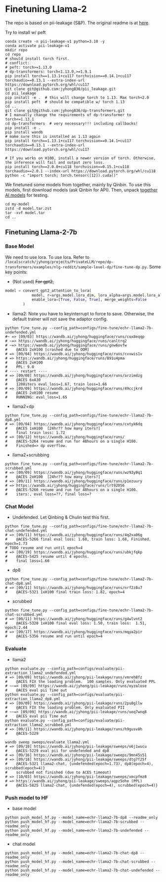 Finetuning Llama-2
======

The repo is based on pii-leakage (S&P). The original readme is at [here](README_pii.md).

Try to install w/ peft
```shell
conda create -n pii-leakage-v1 python=3.10 -y
conda activate pii-leakage-v1
mkdir repo
cd repo
# should install torch first.
# conflict:
# peft: torch>=1.13.0
# dp-transformers: torch<1.13.0,>=1.9.1
pip install torch==1.13.1+cu117 torchvision==0.14.1+cu117 torchaudio==0.13.1 --extra-index-url https://download.pytorch.org/whl/cu117
git clone git@github.com:jyhong836/pii_leakage.git
cd pii_leakage
pip install -e .  # this will change torch to 1.13. Max torch<2.0
pip install peft  # should be compatible w/ torch 1.13
cd ..
git clone git@github.com:jyhong836/dp-transformers.git
# I manually change the requirements of dp-transformer to torch<=1.13.1
cd dp-transformers  # very necessary!!! including callbacks!
pip install -e .
pip install wandb
# make sure this is installed as 1.13 again
pip install torch==1.13.1+cu117 torchvision==0.14.1+cu117 torchaudio==0.13.1 --extra-index-url https://download.pytorch.org/whl/cu117

# If you works on H100, install a newer version of torch. Otherwise, the inference will fail and output zero loss.
pip install torch==2.0.0+cu118 torchvision==0.15.1+cu118 torchaudio==2.0.1 --index-url https://download.pytorch.org/whl/cu118
python -c "import torch; torch.tensor([12]).cuda()"
```

We finetuned some models from together, mainly by Qinbin. To use this models, first download models (ask Qinbin for API).
Then, unpack [together AI models](https://docs.together.ai/docs/fine-tuning-python#using-a-downloaded-model) for testing.
```shell
cd my-model
zstd -d model.tar.zst
tar -xvf model.tar
cd ..
```


## Finetuning Llama-2-7b

### Base Model

We need to use lora. To use lora. Refer to `/localscratch/jyhong/projects/PrivateLLM/repo/dp-transformers/examples/nlg-reddit/sample-level-dp/fine-tune-dp.py`.
Some key points:
* (Not used) ~~For gpt2,~~
```python
model = convert_gpt2_attention_to_lora(
            model, r=args.model.lora_dim, lora_alpha=args.model.lora_alpha, lora_dropout=args.model.lora_dropout,
            enable_lora=[True, False, True], merge_weights=False
        )
```
* llama2: Note you have to keyinterrupt to force to save. Otherwise, the default trainer will not save the adaptor config.
```shell
python fine_tune.py --config_path=configs/fine-tune/echr-llama2-7b-undefended.yml
#~ => [09/03] https://wandb.ai/jyhong/huggingface/runs/cox8eqqp
# ~=> https://wandb.ai/jyhong/huggingface/runs/canltrq2
# ~=> https://wandb.ai/jyhong/huggingface/runs/gnw6ovfw
#    @ACES 2xH100 [crashed due to OOM]
# => [09/04] https://wandb.ai/jyhong/huggingface/runs/cvvwis1v
# => https://wandb.ai/jyhong/huggingface/runs/891u4pma
#    @ACES 2xH100
#    PPL: 9.0
# ---- restart ----
# => [09/08] https://wandb.ai/jyhong/huggingface/runs/arzimdzg
#    @ACES 6xA30
#    1200iters eval_loss=1.67, train loss=1.66
# => [09/09] https://wandb.ai/jyhong/huggingface/runs/49ccjkrd 
#    @ACES 2xH100 resume
#    RUNNING: eval_loss=1.65
```
* llama2+dp
```shell
python fine_tune.py --config_path=configs/fine-tune/echr-llama2-7b-dp8.yml
# => [09/04] https://wandb.ai/jyhong/huggingface/runs/cxtyk6dq
#    @ACES 1xH100  [24hr?? how many iters?]
#    final train loss: 1.72
# => [09/12] https://wandb.ai/jyhong/huggingface/runs/
#    @ACES-5264 resume and run for 48hours on a single H100.
#    Finished=> dp overflow.
```
* llama2+scrubbing
```shell
python fine_tune.py --config_path=configs/fine-tune/echr-llama2-7b-scrubbed.yml
# => [09/09] https://wandb.ai/jyhong/huggingface/runs/wz93y9q1
#    @ACES 2xH100  [24hr?? how many iters?]
# => [09/11] https://wandb.ai/jyhong/huggingface/runs/p1ezuury
# => https://wandb.ai/jyhong/huggingface/runs/lrt92056
#    @ACES-5266 resume and run for 48hours on a single H100.
#    iters:, eval loss=??, final loss=?
```

### Chat Model

* Undefended. Let Qinbing & Chulin test this first.
```shell
python fine_tune.py --config_path=configs/fine-tune/echr-llama2-7b-chat-undefended.yml
# => [09/11] https://wandb.ai/jyhong/huggingface/runs/4q2xa06g
#    @ACES-5266 final eval loss: 1.68, train loss: 1.68, Finished, epoch=1.73
# TODO resume and run until epoch=4
# => [09/19] https://wandb.ai/jyhong/huggingface/runs/ubkjfqkp
#    @ACES-5425 resume until 4 epochs.
#    final loss=1.66
```
* dp8
```shell
python fine_tune.py --config_path=configs/fine-tune/echr-llama2-7b-chat-dp8.yml
# => [09/11] https://wandb.ai/jyhong/huggingface/runs/nrf2z8u7
#    @ACES-5321 1xH100 final train loss: 1.82, epoch=4
```
* scrubbed
```shell
python fine_tune.py --config_path=configs/fine-tune/echr-llama2-7b-chat-scrubbed.yml
# => [09/11] https://wandb.ai/jyhong/huggingface/runs/g4wlvnt2
#    @ACES-5320 1xH100 final eval loss: 1.50, train loss:  1.51, epoch:2.44
# => [09/17] https://wandb.ai/jyhong/huggingface/runs/mqya2pir
#    @ACES-5356 resume and run until epoch=4
```

### Evaluate

* llama2
```shell
python evaluate.py --config_path=configs/evaluate/pii-extraction_llama2_undefended.yml
# => [09/09] https://wandb.ai/jyhong/pii-leakage/runs/vmreh8fz
#    @ACES FIX the loading problem.  100 samples. Only evaluated PPL
# ~~=> [09/09] https://wandb.ai/jyhong/pii-leakage/runs/oyzalose
#    @ACES eval pii Time out
python evaluate.py --config_path=configs/evaluate/pii-extraction_llama2_dp8.yml
# => [09/09] https://wandb.ai/jyhong/pii-leakage/runs/2pu8gllw
#    @ACES FIX the loading problem. Only evaluated PII
# ~~=> [09/09] https://wandb.ai/jyhong/pii-leakage/runs/uoq7wnq8
#    @ACES eval pii Time out
python evaluate.py --config_path=configs/evaluate/pii-extraction_llama2_scrubbed.yml
# => [09/11] https://wandb.ai/jyhong/pii-leakage/runs/h9gusv8h 
#    @ACES-5229

wandb sweep sweeps/evaluate_llama2.yml
# => [09/10] https://wandb.ai/jyhong/pii-leakage/sweeps/o6j1wucu
#    @ACES-5229 eval pii for undefended and dp8
# => [09/16] https://wandb.ai/jyhong/pii-leakage/sweeps/9mn45s51
# => [09/18] https://wandb.ai/jyhong/pii-leakage/sweeps/dtg7f25f
#    @ACES-5321 llama2-chat, {undefended(epoch=1.73), dp8(epoch=4), scrubbed(epoch=4)}
#    scrubbed not finished (due to ACES timeout)
# => [10/03] https://wandb.ai/jyhong/pii-leakage/sweeps/xmcpfmz8
# => https://wandb.ai/jyhong/pii-leakage/sweeps/aqpz5ohe (PPL)
#    @ACES-5825 llama2-chat, {undefended(epoch=4), scrubbed(epoch=4)}
```

### Push model to HF

* base model
```shell
python push_model_hf.py --model_name=echr-llama2-7b-dp8 --readme_only
python push_model_hf.py --model_name=echr-llama2-7b-scrubbed --readme_only
python push_model_hf.py --model_name=echr-llama2-7b-undefended --readme_only
```
* chat model
```shell
python push_model_hf.py --model_name=echr-llama2-7b-chat-dp8 --readme_only
python push_model_hf.py --model_name=echr-llama2-7b-chat-scrubbed --readme_only
python push_model_hf.py --model_name=echr-llama2-7b-chat-undefended --readme_only
```

